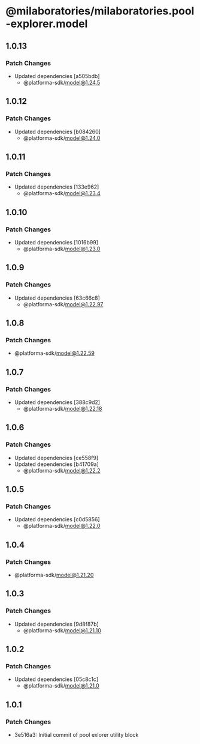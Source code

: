# @milaboratories/milaboratories.pool-explorer.model

## 1.0.13

### Patch Changes

- Updated dependencies [a505bdb]
  - @platforma-sdk/model@1.24.5

## 1.0.12

### Patch Changes

- Updated dependencies [b084260]
  - @platforma-sdk/model@1.24.0

## 1.0.11

### Patch Changes

- Updated dependencies [133e962]
  - @platforma-sdk/model@1.23.4

## 1.0.10

### Patch Changes

- Updated dependencies [1016b99]
  - @platforma-sdk/model@1.23.0

## 1.0.9

### Patch Changes

- Updated dependencies [63c66c8]
  - @platforma-sdk/model@1.22.97

## 1.0.8

### Patch Changes

- @platforma-sdk/model@1.22.59

## 1.0.7

### Patch Changes

- Updated dependencies [388c9d2]
  - @platforma-sdk/model@1.22.18

## 1.0.6

### Patch Changes

- Updated dependencies [ce558f9]
- Updated dependencies [b41709a]
  - @platforma-sdk/model@1.22.2

## 1.0.5

### Patch Changes

- Updated dependencies [c0d5856]
  - @platforma-sdk/model@1.22.0

## 1.0.4

### Patch Changes

- @platforma-sdk/model@1.21.20

## 1.0.3

### Patch Changes

- Updated dependencies [9d8f87b]
  - @platforma-sdk/model@1.21.10

## 1.0.2

### Patch Changes

- Updated dependencies [05c8c1c]
  - @platforma-sdk/model@1.21.0

## 1.0.1

### Patch Changes

- 3e516a3: Initial commit of pool exlorer utility block

